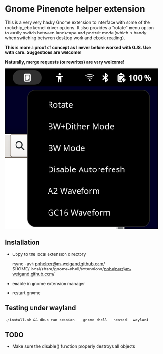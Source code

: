 # Gnome Pinenote helper extension

This is a very very hacky Gnome extension to interface with some of the
rockchip_ebc kernel driver options. It also provides a "rotate" menu option to
easily switch between landscape and portrait mode (which is handy when
switching between desktop work and ebook reading).

**This is more a proof of concept as I never before worked with GJS. Use with
care. Suggestions are welcome!**

**Naturally, merge requests (or rewrites) are very welcome!**

![screenshot](screenshot.png)

## Installation

* Copy to the local extension directory

	rsync -avh pnhelper@m-weigand.github.com/ $HOME/.local/share/gnome-shell/extensions/pnhelper@m-weigand.github.com/

* enable in gnome extension manager
* restart gnome

## Testing under wayland

	./install.sh && dbus-run-session -- gnome-shell --nested --wayland


## TODO

* Make sure the disable() function properly destroys all objects
